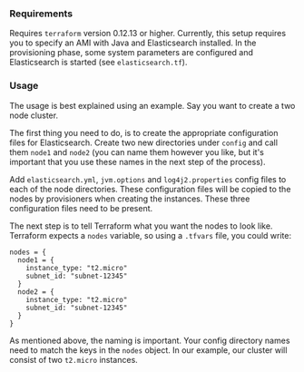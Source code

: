 ### Requirements
Requires `terraform` version 0.12.13 or higher. Currently, this setup requires
you to specify an AMI with Java and Elasticsearch installed. In the provisioning
phase, some system parameters are configured and Elasticsearch is started
(see `elasticsearch.tf`).

### Usage
The usage is best explained using an example. Say you want to create a two node cluster.

The first thing you need to do, is to create the appropriate configuration files for
Elasticsearch. Create two new directories under `config` and call them `node1` and `node2`
(you can name them however you like, but it's important that you use these names in the
next step of the process).

Add `elasticsearch.yml`, `jvm.options` and `log4j2.properties` config files to each of
the node directories. These configuration files will be copied to the nodes by
provisioners when creating the instances. These three configuration files need to be
present.

The next step is to tell Terraform what you want the nodes to look like.
Terraform expects a `nodes` variable, so using a `.tfvars` file, you could write:
```hcl
nodes = {
  node1 = {
    instance_type: "t2.micro"
    subnet_id: "subnet-12345"
  }
  node2 = {
    instance_type: "t2.micro"
    subnet_id: "subnet-12345"
  }
}
```
As mentioned above, the naming is important. Your config directory names need to match
the keys in the `nodes` object. In our example, our cluster will consist of two
`t2.micro` instances.
